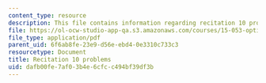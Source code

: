 ```yaml
---
content_type: resource
description: This file contains information regarding recitation 10 problems.
file: https://ol-ocw-studio-app-qa.s3.amazonaws.com/courses/15-053-optimization-methods-in-management-science-spring-2013/dafb00fe7af03b4e6cfcc494bf39df3b_MIT15_053S13_rec10.pdf
file_type: application/pdf
parent_uid: 6f6ab8fe-23e9-d56e-ebd4-0e3310c733c3
resourcetype: Document
title: Recitation 10 problems
uid: dafb00fe-7af0-3b4e-6cfc-c494bf39df3b
---
```


